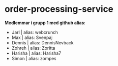# order-processing-service

**Medlemmar i grupp 1 med github alias:** 
- Jarl | alias: webcrunch
- Max | alias: Svenpaj
- Dennis | alias: DennisNevback
- Zohreh | alias: Zoritta
- Harisha | alias: Harisha7
- Simon | alias: zompes
